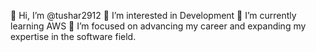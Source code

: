 👋 Hi, I’m @tushar2912
👀 I’m interested in Development
🌱 I’m currently learning AWS
💼 I’m focused on advancing my career and expanding my expertise in the software field.


<!---
tushar2912/tushar2912 is a ✨ special ✨ repository because its `README.md` (this file) appears on your GitHub profile.
You can click the Preview link to take a look at your changes.
--->
